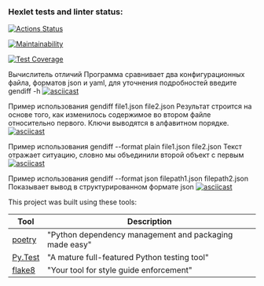 ### Hexlet tests and linter status:
[![Actions Status](https://github.com/Zotov2003/python-project-50/actions/workflows/hexlet-check.yml/badge.svg)](https://github.com/Zotov2003/python-project-50/actions)

[![Maintainability](https://api.codeclimate.com/v1/badges/e9217ef26ea5ccc208bd/maintainability)](https://codeclimate.com/github/Zotov2003/python-project-50/maintainability)

[![Test Coverage](https://api.codeclimate.com/v1/badges/e9217ef26ea5ccc208bd/test_coverage)](https://codeclimate.com/github/Zotov2003/python-project-50/test_coverage)

Вычислитель отличий
Программа сравнивает два конфигурационных файла, форматов json и yaml, для уточнения подробностей введите gendiff -h
[![asciicast](https://asciinema.org/a/676860.svg)](https://asciinema.org/a/676860)

Пример использования gendiff file1.json file2.json
Результат строится на основе того, как изменилось содержимое во втором файле относительно первого. Ключи выводятся в алфавитном порядке.
[![asciicast](https://asciinema.org/a/676862.svg)](https://asciinema.org/a/676862)

Пример использования gendiff --format plain file1.json file2.json
Текст отражает ситуацию, словно мы объединили второй объект с первым
[![asciicast](https://asciinema.org/a/676863.svg)](https://asciinema.org/a/676863)

Пример использования gendiff --format json filepath1.json filepath2.json
Показывает вывод в структурированном формате json
[![asciicast](https://asciinema.org/a/676864.svg)](https://asciinema.org/a/676864)

This project was built using these tools:

| Tool                                                                        | Description                                             |
|-----------------------------------------------------------------------------|---------------------------------------------------------|
| [poetry](https://python-poetry.org/)                                        | "Python dependency management and packaging made easy"  |
| [Py.Test](https://pytest.org)                                               | "A mature full-featured Python testing tool"            |
| [flake8](https://flake8.pycqa.org/)                                         | "Your tool for style guide enforcement" |